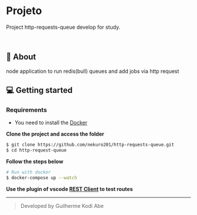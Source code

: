 # Projeto
Project http-requests-queue develop for study.

</br>

## 🚀 About
node application to run redis(bull) queues and add jobs via http request

## 💻 Getting started

### Requirements

- You need to install the [Docker](https://www.docker.com/)
  
**Clone the project and access the folder**

```bash
$ git clone https://github.com/nekuro201/http-requests-queue.git
$ cd http-request-queue
```

**Follow the steps below**

```bash
# Run with docker
$ docker-compose up --watch
```

**Use the plugin of vscode [REST Client](https://marketplace.visualstudio.com/items?itemName=humao.rest-client) to test routes**

---
<blockquote>
    Developed by Guilherme Kodi Abe
</blockquote>
